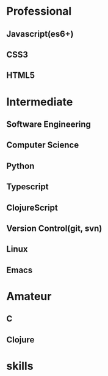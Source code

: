# Professional

## Javascript(es6+)
## CSS3
## HTML5

# Intermediate

## Software Engineering
## Computer Science
## Python
## Typescript
## ClojureScript
## Version Control(git, svn)
## Linux
## Emacs


# Amateur

## C
## Clojure
# skills
